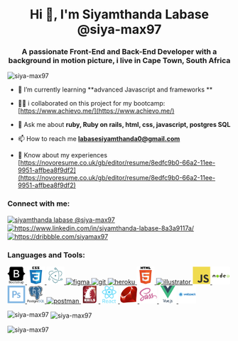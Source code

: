 <div style="background-color: #E7CFCD padding: 20px;" >
  <h1 align="center">Hi 👋, I'm Siyamthanda Labase @siya-max97</h1>
  <h3 align="center">A passionate Front-End and Back-End Developer with a background in motion picture, i live in Cape Town, South Africa</h3>
  
  <p align="left"> <img src="https://komarev.com/ghpvc/?username=siya-max97&label=Profile%20views&color=0e75b6&style=flat" alt="siya-max97" /> </p>
  
  - 🌱 I’m currently learning **advanced  Javascript and frameworks **
  
  - 👨‍💻 i collaborated  on this project for my bootcamp: [https://www.achievo.me/](https://www.achievo.me/)
  
  - 💬 Ask me about **ruby, Ruby on rails, html, css, javascript, postgres SQL**
  
  - 📫 How to reach me **labasesiyamthanda0@gmail.com**
  
  - 📄 Know about my experiences [https://novoresume.co.uk/gb/editor/resume/8edfc9b0-66a2-11ee-9951-affbea8f9df2](https://novoresume.co.uk/gb/editor/resume/8edfc9b0-66a2-11ee-9951-affbea8f9df2)
  
  <h3 align="left">Connect with me:</h3>
  <p align="left">
  <a href="https://dev.to/siyamthanda labase @siya-max97" target="blank"><img align="center" src="https://raw.githubusercontent.com/rahuldkjain/github-profile-readme-generator/master/src/images/icons/Social/devto.svg" alt="siyamthanda labase @siya-max97" height="30" width="40" /></a>
  <a href="https://linkedin.com/in/https://www.linkedin.com/in/siyamthanda-labase-8a3a9117a/" target="blank"><img align="center" src="https://raw.githubusercontent.com/rahuldkjain/github-profile-readme-generator/master/src/images/icons/Social/linked-in-alt.svg" alt="https://www.linkedin.com/in/siyamthanda-labase-8a3a9117a/" height="30" width="40" /></a>
  <a href="https://dribbble.com/https://dribbble.com/siyamax97" target="blank"><img align="center" src="https://raw.githubusercontent.com/rahuldkjain/github-profile-readme-generator/master/src/images/icons/Social/dribbble.svg" alt="https://dribbble.com/siyamax97" height="30" width="40" /></a>
  </p>
  
  <h3 align="left">Languages and Tools:</h3>
    <a href="https://getbootstrap.com" target="_blank" rel="noreferrer"> <img src="https://raw.githubusercontent.com/devicons/devicon/master/icons/bootstrap/bootstrap-plain-wordmark.svg" alt="bootstrap" width="40" height="40"/> </a> <a href="https://www.w3schools.com/css/" target="_blank" rel="noreferrer"> <img src="https://raw.githubusercontent.com/devicons/devicon/master/icons/css3/css3-original-wordmark.svg" alt="css3" width="40" height="40"/> </a> <a href="https://www.electronjs.org" target="_blank" rel="noreferrer"> <img src="https://raw.githubusercontent.com/devicons/devicon/master/icons/electron/electron-original.svg" alt="electron" width="40" height="40"/> </a> <a href="https://www.figma.com/" target="_blank" rel="noreferrer"> <img src="https://www.vectorlogo.zone/logos/figma/figma-icon.svg" alt="figma" width="40" height="40"/> </a> <a href="https://git-scm.com/" target="_blank" rel="noreferrer"> <img src="https://www.vectorlogo.zone/logos/git-scm/git-scm-icon.svg" alt="git" width="40" height="40"/> </a> <a href="https://heroku.com" target="_blank" rel="noreferrer"> <img src="https://www.vectorlogo.zone/logos/heroku/heroku-icon.svg" alt="heroku" width="40" height="40"/> </a> <a href="https://www.w3.org/html/" target="_blank" rel="noreferrer"> <img src="https://raw.githubusercontent.com/devicons/devicon/master/icons/html5/html5-original-wordmark.svg" alt="html5" width="40" height="40"/> </a> <a href="https://www.adobe.com/in/products/illustrator.html" target="_blank" rel="noreferrer"> <img src="https://www.vectorlogo.zone/logos/adobe_illustrator/adobe_illustrator-icon.svg" alt="illustrator" width="40" height="40"/> </a> <a href="https://developer.mozilla.org/en-US/docs/Web/JavaScript" target="_blank" rel="noreferrer"> <img src="https://raw.githubusercontent.com/devicons/devicon/master/icons/javascript/javascript-original.svg" alt="javascript" width="40" height="40"/> </a> <a href="https://nodejs.org" target="_blank" rel="noreferrer"> <img src="https://raw.githubusercontent.com/devicons/devicon/master/icons/nodejs/nodejs-original-wordmark.svg" alt="nodejs" width="40" height="40"/> </a> <a href="https://www.photoshop.com/en" target="_blank" rel="noreferrer"> <img src="https://raw.githubusercontent.com/devicons/devicon/master/icons/photoshop/photoshop-line.svg" alt="photoshop" width="40" height="40"/> </a> <a href="https://www.postgresql.org" target="_blank" rel="noreferrer"> <img src="https://raw.githubusercontent.com/devicons/devicon/master/icons/postgresql/postgresql-original-wordmark.svg" alt="postgresql" width="40" height="40"/> </a> <a href="https://postman.com" target="_blank" rel="noreferrer"> <img src="https://www.vectorlogo.zone/logos/getpostman/getpostman-icon.svg" alt="postman" width="40" height="40"/> </a> <a href="https://rubyonrails.org" target="_blank" rel="noreferrer"> <img src="https://raw.githubusercontent.com/devicons/devicon/master/icons/rails/rails-original-wordmark.svg" alt="rails" width="40" height="40"/> </a> <a href="https://reactjs.org/" target="_blank" rel="noreferrer"> <img src="https://raw.githubusercontent.com/devicons/devicon/master/icons/react/react-original-wordmark.svg" alt="react" width="40" height="40"/> </a> <a href="https://www.ruby-lang.org/en/" target="_blank" rel="noreferrer"> <img src="https://raw.githubusercontent.com/devicons/devicon/master/icons/ruby/ruby-original.svg" alt="ruby" width="40" height="40"/> </a> <a href="https://sass-lang.com" target="_blank" rel="noreferrer"> <img src="https://raw.githubusercontent.com/devicons/devicon/master/icons/sass/sass-original.svg" alt="sass" width="40" height="40"/> </a> <a href="https://vuejs.org/" target="_blank" rel="noreferrer"> <img src="https://raw.githubusercontent.com/devicons/devicon/master/icons/vuejs/vuejs-original-wordmark.svg" alt="vuejs" width="40" height="40"/> </a> <a href="https://webpack.js.org" target="_blank" rel="noreferrer"> <img src="https://raw.githubusercontent.com/devicons/devicon/d00d0969292a6569d45b06d3f350f463a0107b0d/icons/webpack/webpack-original-wordmark.svg" alt="webpack" width="40" height="40"/> </a> </p>
  
  <p><img align="left" src="https://github-readme-stats.vercel.app/api/top-langs?username=siya-max97&show_icons=true&locale=en&layout=compact" alt="siya-max97" /></p>
  
  <p>&nbsp;<img align="center" src="https://github-readme-stats.vercel.app/api?username=siya-max97&show_icons=true&locale=en" alt="siya-max97" /></p>
  
  <p><img align="center" src="https://github-readme-streak-stats.herokuapp.com/?user=siya-max97&" alt="siya-max97" /></p>
</div>  
